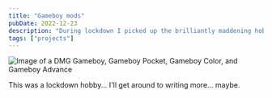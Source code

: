 ```yaml
---
title: "Gameboy mods"
pubDate: 2022-12-23
description: "During lockdown I picked up the brilliantly maddening hobby of modifying Gameboys."
tags: ["projects"]
---
```


![Image of a DMG Gameboy, Gameboy Pocket, Gameboy Color, and Gameboy Advance](https://img.mightydinosaur.dev/posts/gameboys.avif)

This was a lockdown hobby... I'll get around to writing more... maybe.
